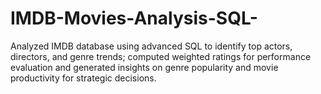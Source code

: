 # IMDB-Movies-Analysis-SQL-
Analyzed IMDB database using advanced SQL to identify top actors, directors, and genre trends; computed weighted ratings for performance evaluation and generated insights on genre popularity and movie productivity for strategic decisions.
